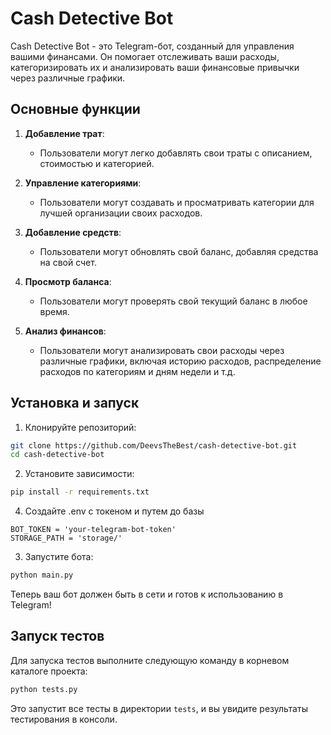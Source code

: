 # Cash Detective Bot

Cash Detective Bot - это Telegram-бот, созданный для управления вашими финансами. Он помогает отслеживать ваши расходы, категоризировать их и анализировать ваши финансовые привычки через различные графики.

## Основные функции

1. **Добавление трат**:
   - Пользователи могут легко добавлять свои траты с описанием, стоимостью и категорией.
   
2. **Управление категориями**:
   - Пользователи могут создавать и просматривать категории для лучшей организации своих расходов.
   
3. **Добавление средств**:
   - Пользователи могут обновлять свой баланс, добавляя средства на свой счет.
   
4. **Просмотр баланса**:
   - Пользователи могут проверять свой текущий баланс в любое время.
   
5. **Анализ финансов**:
   - Пользователи могут анализировать свои расходы через различные графики, включая историю расходов, распределение расходов по категориям и дням недели и т.д.

## Установка и запуск

1. Клонируйте репозиторий:

```bash
git clone https://github.com/DeevsTheBest/cash-detective-bot.git
cd cash-detective-bot
```

2. Установите зависимости:

```bash
pip install -r requirements.txt
```

4. Создайте .env с токеном и путем до базы
```
BOT_TOKEN = 'your-telegram-bot-token'
STORAGE_PATH = 'storage/'
```

3. Запустите бота:

```bash
python main.py
```

Теперь ваш бот должен быть в сети и готов к использованию в Telegram!

## Запуск тестов

Для запуска тестов выполните следующую команду в корневом каталоге проекта:

```bash
python tests.py
```

Это запустит все тесты в директории `tests`, и вы увидите результаты тестирования в консоли.